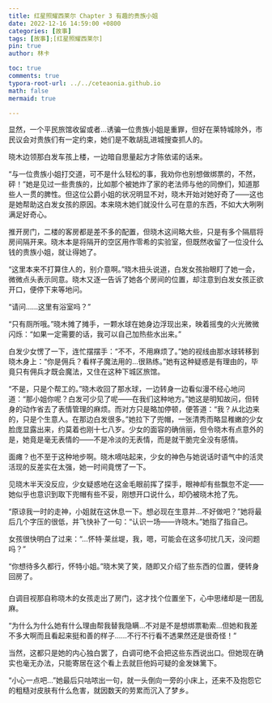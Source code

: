 ```yaml
---
title: 红星照耀西莱尔 Chapter 3 有趣的贵族小姐
date: 2022-12-16 14:59:00 +0800
categories: [故事]
tags: [故事];[红星照耀西莱尔]
pin: true
author: 林卡

toc: true
comments: true
typora-root-url: ../../ceteaonia.github.io
math: false
mermaid: true

---
```

显然，一个平民旅馆收留或者…诱骗一位贵族小姐是重罪，但好在莱特城除外，市民议会对贵族们有一定约束，她们是不敢胡乱进城搜查抓人的。

晓木边领那白发车孩上楼，一边暗自思量起方才陈依诺的话来。

“与一位贵族小姐打交道，可不是什么轻松的事，我劝你也别想做绑票的，不然，砰！”她是见过一些贵族的，比如那个被她炸了家的老法师与他的同僚们，知道那些人一贯的脾性。但这位公爵小姐的状况明显不对，晓木开始对她好奇了——这也是她帮助这白发女孩的原因。本来晓木她们就没什么可在意的东西，不如大大咧咧满足好奇心。

推开房门，二楼的客房都是差不多的配置，但晓木这间略大些，只是有多个隔扇将房间隔开来。晓木本是将隔开的空区用作零希的实验室，但既然收留了一位没什么钱的贵族小姐，就让得她了。

“这里本来不打算住人的，别介意啊。”晓木扭头说道，白发女孩抬眼盯了她一会，微微点头表示同意。晓木又逐一告诉了她各个房间的位置，却注意到白发女孩正欲开口，便停下来等地问。

“请问……这里有浴室吗？”

“只有厕所哦。”晓木摊了摊手，一颗水球在她身边浮现出来，映着摇曳的火光微微闪烁：“如果一定需要的话，我可以自己加热些水出来。”

白发少女愣了一下，连忙摆摆手：“不不，不用麻烦了。”她的视线由那水球转移到晓木身上：“你是佣兵？看样子魔法用的…很熟练。”她有这种疑惑是有理由的，毕竟只有佣兵才既会魔法，又住在这种下城区旅馆。

“不是，只是个帮工的。”晓木收回了那水球，一边转身一边看似漫不经心地问道：“那小姐你呢？白发可少见了呢——在我们这种地方。”她这是明知故问，但转身的动作省去了表情管理的麻烦。而对方只是略加停顿，便答道：“我？从北边来的，只是个生意人。在那边白发很多。”她拉下了兜帽，一张清秀而略显稚嫩的少女脸庞显露出来，约莫着也刚十七八岁。少女的面容的确俏丽，但令晓木有点意外的是，她竟是毫无表情的——不是冷淡的无表情，而是就干脆完全没有感情。

面瘫？也不至于这种地步啊。晓木嘀咕起来，少女的神色与她说话时语气中的活灵活现的反差实在太强，她一时间竟愣了一下。

见晓木半天没反应，少女疑惑地在这金毛眼前挥了探手，眼神却有些飘忽不定——她似乎也意识到取下兜帽有些不妥，刚想开口说什么，却仍被晓木抢了先。

“原谅我一时的走神，小姐就在这休息一下。想必现在生意并…不好做吧？”她将最后几个字压的很低，并飞快补了一句：“认识一场——许晓木。”她指了指自己。

女孩很快明白了过来：“…怀特·莱丝堤，我，嗯，可能会在这多叨扰几天，没问题吗？”

“你想待多久都行，怀特小姐。”晓木笑了笑，随即又介绍了些东西的位置，便转身回房了。

###

白调目视那自称晓木的女孩走出了房门，这才找个位置坐下，心中思绪却是一团乱麻。

“为什么为什么她有什么理由帮我替我隐瞒…不对是不是想绑票勒索…但她和我差不多大啊而且看起来挺和善的样子……不行不行看不透果然还是很奇怪！”

当然，这都只是她的内心独白罢了，白调可绝不会把这些东西说出口。但她现在确实也毫无办法，只能寄居在这个看上去就巨他妈可疑的金发妹篱下。

“小心一点吧…”她最后只咕哝出一句，就一头倒向一旁的小床上，还来不及抱怨它的粗糙对皮肤有什么危害，就因数天的劳累而沉入了梦乡。
